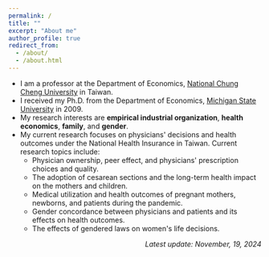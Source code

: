 ```yaml
---
permalink: /
title: ""
excerpt: "About me"
author_profile: true
redirect_from:
  - /about/
  - /about.html
---
```


* I am a professor at the Department of Economics, [National Chung Cheng University](http://econ.ccu.edu.tw) in Taiwan.
* I received my Ph.D. from the Department of Economics, [Michigan State University](http://econ.msu.edu) in 2009.
* My research interests are **empirical industrial organization**, **health economics**, **family**, and **gender**. 
* My current research focuses on physicians' decisions and health outcomes under the National Health Insurance in Taiwan. Current research topics include:
  * Physician ownership, peer effect, and physicians' prescription choices and quality. 
  * The adoption of cesarean sections and the long-term health impact on the mothers and children.
  * Medical utilization and health outcomes of pregnant mothers, newborns, and patients during the pandemic.
  * Gender concordance between physicians and patients and its effects on health outcomes.
  * The effects of gendered laws on women's life decisions.

<div style="text-align:right"> <em>Latest update: November, 19, 2024</em>
